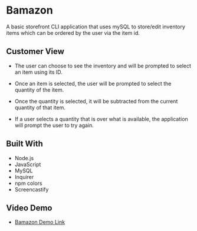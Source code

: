 # Bamazon

A basic storefront CLI application that uses mySQL to store/edit inventory items which can be ordered by the user via the item id.

## Customer View
- The user can choose to see the inventory and will be prompted to select an item using its ID.
- Once an item is selected, the user will be prompted to select the quantity of the item.
- Once the quantity is selected, it will be subtracted from the current quantity of that item.

- If a user selects a quantity that is over what is available, the application will prompt the user to try again.

## Built With
- Node.js
- JavaScript
- MySQL
- Inquirer
- npm colors
- Screencastify

## Video Demo
- [Bamazon Demo Link](https://drive.google.com/file/d/1qrEFo2Gxd9be5mfDlK07OYWAVGsd0eSX/view?usp=sharing)